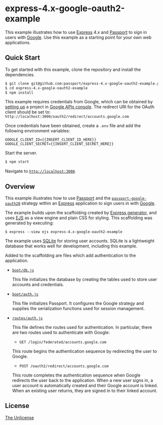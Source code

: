 # express-4.x-google-oauth2-example

This example illustrates how to use [Express](https://expressjs.com) 4.x and
[Passport](https://www.passportjs.org) to sign in users with [Google](https://www.google.com).
Use this example as a starting point for your own web applications.

## Quick Start

To get started with this example, clone the repository and install the
dependencies.

```bash
$ git clone git@github.com:passport/express-4.x-google-oauth2-example.git
$ cd express-4.x-google-oauth2-example
$ npm install
```

This example requires credentials from Google, which can be obtained by [setting
up](https://developers.google.com/identity/protocols/oauth2/openid-connect#appsetup)
a project in [Google APIs console](https://console.developers.google.com/apis/).
The redirect URI for the OAuth client should be set to: `http://localhost:3000/oauth2/redirect/accounts.google.com`

Once credentials have been obtained, create a `.env` file and add the following
environment variables:

```
GOOGLE_CLIENT_ID={{INSERT_CLIENT_ID_HERE}}
GOOGLE_CLIENT_SECRET={{INSERT_CLIENT_SECRET_HERE}}
```

Start the server.

```bash
$ npm start
```

Navigate to [`http://localhost:3000`](http://localhost:3000).

## Overview

This example illustrates how to use [Passport](https://www.passportjs.org) and
the [`passport-google-oauth20`](https://www.passportjs.org/packages/passport-google-oauth20/)
strategy within an [Express](https://expressjs.com) application to sign users in
with [Google](https://www.google.com).

The example builds upon the scaffolding created by [Express generator](https://expressjs.com/en/starter/generator.html),
and uses [EJS](https://ejs.co) as a view engine and plain CSS for styling.  This
scaffolding was generated by executing:

```
$ express --view ejs express-4.x-google-oauth2-example
```

The example uses [SQLite](https://www.sqlite.org) for storing user accounts.
SQLite is a lightweight database that works well for development, including this
example.

Added to the scaffolding are files which add authentication to the application.

* [`boot/db.js`](boot/db.js)

  This file initializes the database by creating the tables used to store user
  accounts and credentials.

* [`boot/auth.js`](boot/auth.js)

  This file initializes Passport.  It configures the Google strategy and supplies
  the serialization functions used for session management. 

* [`routes/auth.js`](routes/auth.js)

  This file defines the routes used for authentication.  In particular, there are
  two routes used to authenticate with Google:
  
  - `GET /login/federated/accounts.google.com`
  
  This route begins the authentication sequence by redirecting the user to
  Google.
  
  - `POST /oauth2/redirect/accounts.google.com`
  
  This route completes the authentication sequence when Google redirects the
  user back to the application.  When a new user signs in, a user account is
  automatically created and their Google account is linked.  When an existing
  user returns, they are signed in to their linked account.

## License

[The Unlicense](https://opensource.org/licenses/unlicense)
